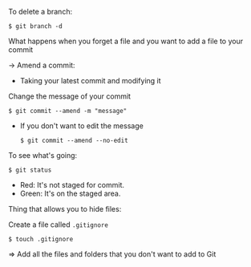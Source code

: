 To delete a branch:

    $ git branch -d

What happens when you forget a file and you want to add a file to your commit

-> Amend a commit:
- Taking your latest commit and modifying it

Change the message of your commit

    $ git commit --amend -m "message"

- If you don't want to edit the message

      $ git commit --amend --no-edit

To see what's going:

    $ git status

- Red: It's not staged for commit.
- Green: It's on the staged area.

Thing that allows you to hide files:

Create a file called `.gitignore`

    $ touch .gitignore

=> Add all the files and folders that you don't want to add to Git
